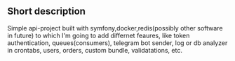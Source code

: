 ## Short description

Simple api-project built with symfony,docker,redis(possibly other software in future) to which I'm going to add differnet feaures, like token authentication, queues(consumers), telegram bot sender, log or db analyzer in crontabs, users, orders, custom bundle, validatations, etc.
